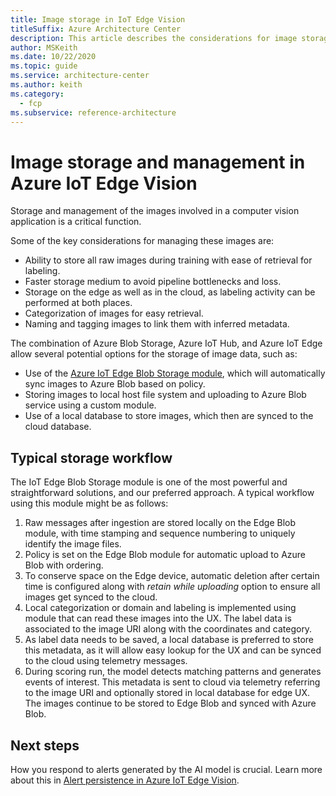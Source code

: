 ```yaml
---
title: Image storage in IoT Edge Vision
titleSuffix: Azure Architecture Center
description: This article describes the considerations for image storage in an Azure IoT Edge Vision solution.
author: MSKeith
ms.date: 10/22/2020
ms.topic: guide
ms.service: architecture-center
ms.author: keith
ms.category:
  - fcp
ms.subservice: reference-architecture
---
```


# Image storage and management in Azure IoT Edge Vision

Storage and management of the images involved in a computer vision application is a critical function. 

Some of the key considerations for managing these images are:

* Ability to store all raw images during training with ease of retrieval for labeling.
* Faster storage medium to avoid pipeline bottlenecks and loss.
* Storage on the edge as well as in the cloud, as labeling activity can be performed at both places.
* Categorization of images for easy retrieval.
* Naming and tagging images to link them with inferred metadata.

The combination of Azure Blob Storage, Azure IoT Hub, and Azure IoT Edge allow several potential options for the storage of image data, such as:

* Use of the [Azure IoT Edge Blob Storage module](https://docs.microsoft.com/azure/iot-edge/how-to-store-data-blob), which will automatically sync images to Azure Blob based on policy.
* Storing images to local host file system and uploading to Azure Blob service using a custom module.
* Use of a local database to store images, which then are synced to the cloud database.

## Typical storage workflow

The IoT Edge Blob Storage module is one of the most powerful and straightforward solutions, and our preferred approach. A typical workflow using this module might be as follows:

1. Raw messages after ingestion are stored locally on the Edge Blob module, with time stamping and sequence numbering to uniquely identify the image files.
2. Policy is set on the Edge Blob module for automatic upload to Azure Blob with ordering.
3. To conserve space on the Edge device, automatic deletion after certain time is configured along with *retain while uploading* option to ensure all images get synced to the cloud.
4. Local categorization or domain and labeling is implemented using module that can read these images into the UX. The label data is associated to the image URI along with the coordinates and category.
5. As label data needs to be saved, a local database is preferred to store this metadata, as it will allow easy lookup for the UX and can be synced to the cloud using telemetry messages.
6. During scoring run, the model detects matching patterns and generates events of interest. This metadata is sent to cloud via telemetry referring to the image URI and optionally stored in local database for edge UX. The images continue to be stored to Edge Blob and synced with Azure Blob.

## Next steps

How you respond to alerts generated by the AI model is crucial. Learn more about this in [Alert persistence in Azure IoT Edge Vision](./iot-edge-alerts.md).